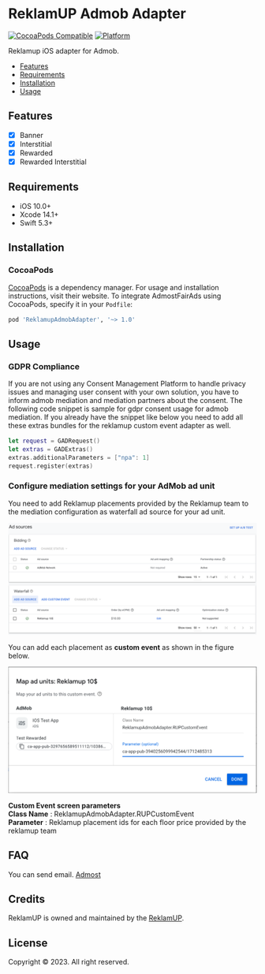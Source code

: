 # ReklamUP Admob Adapter

[![CocoaPods Compatible](https://img.shields.io/cocoapods/v/ReklamupAdmobAdapter.svg)](https://img.shields.io/cocoapods/v/ReklamupAdmobAdapter.svg)
[![Platform](https://img.shields.io/cocoapods/p/ReklamupAdmobAdapter.svg?style=flat)](https://github.com/reklamupdev/ReklamupAdmobAdapter)

Reklamup iOS adapter for Admob.

- [Features](#features)
- [Requirements](#requirements)
- [Installation](#installation)
- [Usage](#usage)

## Features

- [x] Banner
- [x] Interstitial
- [x] Rewarded
- [x] Rewarded Interstitial

## Requirements

- iOS 10.0+
- Xcode 14.1+
- Swift 5.3+

## Installation

### CocoaPods

[CocoaPods](https://cocoapods.org) is a dependency manager. For usage and installation instructions, visit their website. To integrate AdmostFairAds using CocoaPods, specify it in your `Podfile`:

```ruby
pod 'ReklamupAdmobAdapter', '~> 1.0'
```

## Usage

### GDPR Compliance

If you are not using any Consent Management Platform to handle privacy issues and managing user consent with your own solution, you have to inform admob mediation and mediation partners about the consent. The following code snippet is sample for gdpr consent usage for admob mediation. If you already have the snippet like below you need to add all these extras bundles for the reklamup custom event adapter as well.

```swift
let request = GADRequest()
let extras = GADExtras()
extras.additionalParameters = ["npa": 1]
request.register(extras)
```

### Configure mediation settings for your AdMob ad unit

You need to add Reklamup placements provided by the Reklamup team to the mediation configuration as waterfall ad source for your ad unit.

![Waterfall Ad Source](https://github.com/reklamupdev/reklamup-admob-adapter.ios/raw/main/assets/waterfall_ad_source.png)

You can add each placement as **custom event**  as shown in the figure below.

![Custom Event](https://github.com/reklamupdev/reklamup-admob-adapter.ios/raw/main/assets/custom_event.png)

**Custom Event screen parameters**<br />
**Class Name** : ReklamupAdmobAdapter.RUPCustomEvent<br />
**Parameter** : Reklamup placement ids for each floor price provided by the reklamup team<br />

## FAQ

You can send email. [Admost](mailto:dev@reklamup.com?subject=Reklamup%20Admob%20Adapter%20iOS)

## Credits

ReklamUP is owned and maintained by the [ReklamUP](http://reklamup.com).

## License

Copyright © 2023. All right reserved.
